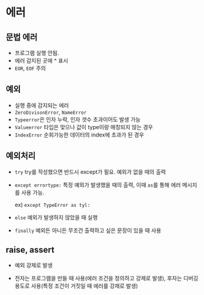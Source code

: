 # 에러

## 문법 에러

- 프로그램 실행 안됨.
- 에러 감지된 곳에 **`^`** 표시 
- `EOR`, `EOF` 주의

## 예외

- 실행 중에 감지되는 에러
- `ZeroDivisonError`, `NameError`
- `Typeerror`은 인자 누락, 인자 갯수 초과이어도 발생 가능
- `Valueerror` 타입은 맞으나 값이 type이랑 매칭되지 않는 경우
- `IndexError` 순회가능한 데이터의 index에 초과가 된 경우


## 예외처리

- `try`  try를 작성했으면 반드시 except가 필요. 예외가 없을 때의 출력 

- `except errortype:` 특정 예외가 발생했을 때의 출력, 이때 `as`를 통해 에러 메시지를 사용 가능. 

    ex) `except TypeError as tyl:`

- `else` 예외가 발생하지 않았을 때 실행

- `finally` 예외든 아니든 무조건 출력하고 싶은 문장이 있을 때 사용


## raise, assert

- 예외 강제로 발생

- 전자는 프로그램을 만들 때 사용(에러 조건을 정의하고 강제로 발생), 후자는 디버깅 용도로 사용(특정 조건이 거짓일 때 에러를 강제로 발생)





